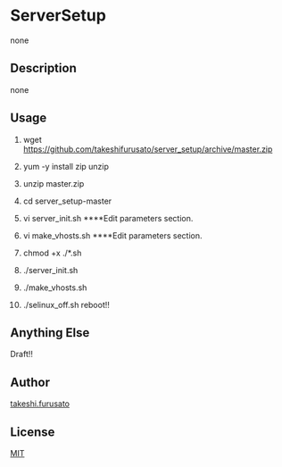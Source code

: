 # ServerSetup

none

## Description

none

## Usage

1. wget https://github.com/takeshifurusato/server_setup/archive/master.zip
2. yum -y install zip unzip
3. unzip master.zip
4. cd server_setup-master

5. vi server_init.sh ****Edit parameters section.
6. vi make_vhosts.sh ****Edit parameters section.

7. chmod +x ./*.sh
8. ./server_init.sh
9. ./make_vhosts.sh
10. ./selinux_off.sh
reboot!!


## Anything Else

Draft!!

## Author

[takeshi.furusato](https://www.facebook.com/takeshi.furusato)

## License

[MIT](http://b4b4r07.mit-license.org)
